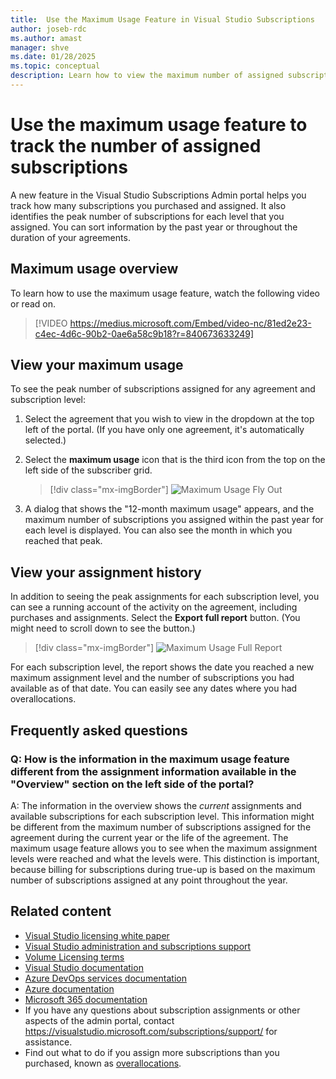 ```yaml
---
title:  Use the Maximum Usage Feature in Visual Studio Subscriptions
author: joseb-rdc
ms.author: amast
manager: shve
ms.date: 01/28/2025
ms.topic: conceptual
description: Learn how to view the maximum number of assigned subscriptions in the admin portal.
---
```

# Use the maximum usage feature to track the number of assigned subscriptions

A new feature in the Visual Studio Subscriptions Admin portal helps you track how many subscriptions you purchased and assigned. It also identifies the peak number of subscriptions for each level that you assigned. You can sort information by the past year or throughout the duration of your agreements.

## Maximum usage overview

To learn how to use the maximum usage feature, watch the following video or read on.
> [!VIDEO https://medius.microsoft.com/Embed/video-nc/81ed2e23-c4ec-4d6c-90b2-0ae6a58c9b18?r=840673633249]

## View your maximum usage

To see the peak number of subscriptions assigned for any agreement and subscription level:

1. Select the agreement that you wish to view in the dropdown at the top left of the portal. (If you have only one agreement, it's automatically selected.)
2. Select the **maximum usage** icon that is the third icon from the top on the left side of the subscriber grid.  

    > [!div class="mx-imgBorder"]
    > ![Maximum Usage Fly Out](_img/maximum-usage/maximum-usage-menu.png "Screenshot of the maximum usage dialog.  The maximum usage button in the left pane is highlighted.")

3. A dialog that shows the "12-month maximum usage" appears, and the maximum number of subscriptions you assigned within the past year for each level is displayed. You can also see the month in which you reached that peak.

## View your assignment history

In addition to seeing the peak assignments for each subscription level, you can see a running account of the activity on the agreement, including purchases and assignments. Select the **Export full report** button. (You might need to scroll down to see the button.)  

> [!div class="mx-imgBorder"]
> ![Maximum Usage Full Report](_img/maximum-usage/maximum-usage-full-report.png "Screenshot of the assignment history report.")

For each subscription level, the report shows the date you reached a new maximum assignment level and the number of subscriptions you had available as of that date. You can easily see any dates where you had overallocations.  

## Frequently asked questions

### Q: How is the information in the maximum usage feature different from the assignment information available in the "Overview" section on the left side of the portal?

A: The information in the overview shows the *current* assignments and available subscriptions for each subscription level. This information might be different from the maximum number of subscriptions assigned for the agreement during the current year or the life of the agreement. The maximum usage feature allows you to see when the maximum assignment levels were reached and what the levels were. This distinction is important, because billing for subscriptions during true-up is based on the maximum number of subscriptions assigned at any point throughout the year.

## Related content

* [Visual Studio licensing white paper](https://visualstudio.microsoft.com/wp-content/uploads/2019/06/Visual-Studio-Licensing-Whitepaper-May-2019.pdf)
* [Visual Studio administration and subscriptions support](https://aka.ms/vsadminhelp)
* [Volume Licensing terms](https://www.microsoft.com/licensing/docs/view/Licensing-Use-Rights)
* [Visual Studio documentation](/visualstudio/)
* [Azure DevOps services documentation](/azure/devops/)
* [Azure documentation](/azure/)
* [Microsoft 365 documentation](/microsoft-365/)
* If you have any questions about subscription assignments or other aspects of the admin portal, contact https://visualstudio.microsoft.com/subscriptions/support/ for assistance.
* Find out what to do if you assign more subscriptions than you purchased, known as [overallocations](handle-overclaimed-license.md).
